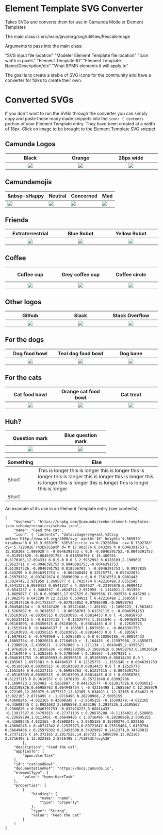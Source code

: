 # Element Template SVG Converter
Takes SVGs and converts them for use in Camunda Modeler Element Templates

The main class is src/main/java/org/svg/utilities/RescaleImage

Arguments to pass into the main class:

"SVG input file location" "Modeler Element Template file location" "Icon width in pixels" "Element Template ID" "Element Template Name/Description/etc" "What BPMN elements it will apply to"

The goal is to create a stable of SVG icons for the community and have a converter for folks to create their own.

# Converted SVGs
If you don't want to run the SVGs through the converter you can simply copy and paste these ready made snippets into the ```icon: { contents``` portion of your Element Template entry. They have been created at a width of 18px. Click on image to be brought to the Element Template SVG snippet.


<h2> Camunda Logos </h2>

| <div style="width:150px">Black</div> | <div style="width:150px">Orange</div>|<div style="width:150px">28px wide</div>|<div style="width:150px">Animated Classic</div>|<div style="width:150px">Classic</div>|
| :---: | :---: | :---: | :---: | :---: |
|[![](./svgs/new-camunda-logo.svg)](./converted-svg-snippets/CamundaLogo.txt)|[![](./svgs/new-camunda-logo-orange.svg)](./converted-svg-snippets/orangeCamundaLogo.txt)|[![](./svgs/Logo_Black.svg)](./converted-svg-snippets/camunda.txt)| [![](./svgs/old-logo-animated_CSS.svg)](./converted-svg-snippets/CamundaClassicLogoAnimated.txt)|[![](./svgs/old-camunda-logo.svg)](./converted-svg-snippets/CamundaClassicLogo.txt)|

<h2> Camundamojis </h2>

|&nbsp-sHappy|Neutral|Concerned|Mad|
| --------------- | --------------- | --------------- | --------------- |
|[![](./svgs/Emoji-Happy-Yes.svg)](./converted-svg-snippets/happy.txt)|[![](./svgs/Emoji-Neutral.svg)](./converted-svg-snippets/meh.txt)|[![](./svgs/Emoji-Concerned.svg)](./converted-svg-snippets/emojiConcerned.txt)|[![](./svgs/Emoji-Mad-No.svg)](./converted-svg-snippets/mad.txt)|

<h2> Friends </h2>

| <div style="width:150px">Extraterrestrial </div> | <div style="width:150px">Blue Robot</div>|<div style="width:150px">Yellow Robot</div>|<div style="width:150px">Green Monster</div>|<div style="width:150px">Orange Monster</div>|
| :---: | :---: | :---: | :---: | :---: |
|[![](./svgs/Friendly-Alien.svg)](./converted-svg-snippets/alien.txt)|[![](./svgs/Robot-Blue.svg)](./converted-svg-snippets/blueRobot.txt)|[![](./svgs/Robot-Yellow.svg)](./converted-svg-snippets/yellowRobot.txt)|[![](./svgs/Monster-Green.svg)](./converted-svg-snippets/greenMonster.txt)|[![](./svgs/Monster-Orange.svg)](./converted-svg-snippets/orangeMonster.txt)|

<h2> Coffee </h2>

| <div style="width:150px">Coffee cup</div> | <div style="width:150px">Grey coffee cup</div>|<div style="width:150px">Coffee circle</div>|<div style="width:150px">Yellow coffee circle</div>|
| :---: | :---: | :---: | :---: |
|[![](./svgs/coffee-cup.svg)](./converted-svg-snippets/coffeeCup.txt)|[![](./svgs/coffee-cup-grey.svg)](./converted-svg-snippets/greyCoffeeCup.txt)|[![](./svgs/coffee-circle.svg)](./converted-svg-snippets/coffeeCircle.txt)|[![](./svgs/coffee-circle-yellow.svg)](./converted-svg-snippets/yellowCoffeeCircle.txt)|

<h2> Other logos </h2>

|<div style="width:150px">Github</div>|<div style="width:150px">Slack</div>|<div style="width:150px">Stack Overflow</div>|<div style="width:150px">Twitter</div>|<div style="width:150px">YouTube</div>|<div style="width:150px">Facebook</div>|
| :---: | :---: | :---: | :---: | :---: | :---: |
|[![](./svgs/github_black.svg)](./converted-svg-snippets/github_black.txt)|[![](./svgs/slack_black.svg)](./converted-svg-snippets/slack_black.txt)|[![](./svgs/stack-overflow_black.svg)](./converted-svg-snippets/stack-overflow_black.txt)|[![](./svgs/twitter_black.svg)](./converted-svg-snippets/twitter_black.txt)|[![](./svgs/youtube_black.svg)](./converted-svg-snippets/youtube_black.txt)|[![](./svgs/facebook_black.svg)](./converted-svg-snippets/facebook_black.txt)|


<h2> For the dogs </h2>

| <div style="width:150px">Dog food bowl</div> | <div style="width:150px">Teal dog food bowl</div>|<div style="width:150px">Dog bone</div>|<div style="width:150px">Teal dog bone</div>|
| :---: | :---: | :---: | :---: |
|[![](./svgs/dog-food-bowl.svg)](./converted-svg-snippets/dogFoodBowl.txt)|[![](./svgs/dog-food-bowl-teal.svg)](./converted-svg-snippets/tealDogFoodBowl.txt)|[![](./svgs/dog-food-bone.svg)](./converted-svg-snippets/dogBone.txt)|[![](./svgs/dog-food-bone-teal.svg)](./converted-svg-snippets/tealDogBone.txt)|

<h2> For the cats </h2>

| <div style="width:150px">Cat food bowl</div> | <div style="width:150px">Orange cat food bowl</div>|<div style="width:150px">Cat treat</div>|<div style="width:150px">Orange cat treat</div>|
| :---: | :---: | :---: | :---: |
|[![](./svgs/cat-food-bowl.svg)](./converted-svg-snippets/catFoodBowl.txt)|[![](./svgs/cat-food-bowl-orange.svg)](./converted-svg-snippets/orangeCatFoodBowl.txt)|[![](./svgs/cat-food-fish-bone.svg)](./converted-svg-snippets/fishTreat.txt)|[![](./svgs/cat-food-fish-bone-orange.svg)](./converted-svg-snippets/orangeFishTreat.txt)|

<h2> Huh? </h2>

| <div style="width:150px">Question mark</div> | <div style="width:150px">Blue question mark</div>|
| :---: | :---: |
|[![](./svgs/question-mark.svg)](./converted-svg-snippets/questionMark.txt)|[![](./svgs/question-mark-blue.svg)](./converted-svg-snippets/blueQuestionMark.txt)|

| Something | Else |
|---------------|------------------------------------------------------------------------------------------------------|
| Short | This is longer this is longer this is longer this is longer this is longer this is longer this is longer this is longer this is longer this is longer this is longer this is longer |
| Short | |

An example of its use in an Element Template entry (see contents):

```
{
	"$schema": "https://unpkg.com/@camunda/zeebe-element-templates-json-schema/resources/schema.json",
	"name": "Feed the cat",
	"icon": { "contents": "data:image/svg+xml,%3Csvg xmlns='http://www.w3.org/2000/svg' width='18' height='9.565979' viewBox='0 0 18 9.565979' %3E%3Ccircle r='0.29226804' cx='6.7592783' cy='5.7293816'/%3E%3Cpath d='M 17.902576 6.643299 h 0.0046391753 L 15.810308 1.980928 h -0.0046391753 c 0.0 -0.0046391753,-0.0046391753 -0.013917526,-0.0046391753 -0.018556701 C 15.406701 0.6170103,12.094331 0.0,9.0 0.0 S 2.5932992 0.6170103,2.1989691 1.9623711 c -0.0046391753 0.0046391753,-0.0046391753 0.013917526,-0.0046391753 0.018556701 h -0.0046391753 L 0.0927835 6.643299 h 0.0046391753 c -0.064948454 0.12525773,-0.097422674 0.25979382,-0.097422674 0.39896908 c 0.0 0.75618553,0.9881443 1.3824742,2.931959 1.8695877 c 1.7025774 0.42216498,3.8551545 0.6541237,6.0680413 0.6541237 s 4.3654637 -0.23195876,6.0680413 -0.6541237 c 1.9484537 -0.4824742,2.931959 -1.1134021,2.931959 -1.8695877 C 18.0 6.903093,17.967525 6.7685566,17.902576 6.643299 L 17.902576 6.643299 M 12.32165 6.634021 l 0.42216498 1.3685567 c 0.013917526 0.041752577,-0.027835052 0.07886598,-0.06958763 0.064948454 c -0.93247426 -0.35721648,-1.401031 -1.1690723,-1.563402 -1.5262887 h -0.3618557 l -0.06958763 0.61237115 c -0.0046391753 0.05103093,-0.08350515 0.05103093,-0.08814433 0.0 l -0.06958763 -0.61237115 h -0.61237115 l -0.12525773 1.1551546 c -0.0046391753 0.05103093,-0.08350515 0.05103093,-0.08814433 0.0 l -0.12525773 -1.1551546 h -0.64484537 l -0.185567 1.6979381 c -0.0046391753 0.05103093,-0.08350515 0.05103093,-0.08814433 0.0 l -0.185567 -1.6979381 h -0.5798969 v 1.6283505 c 0.0 0.10206186,-0.08814433 0.18092784,-0.19020618 0.17164949 c -1.164433 -0.11597938,-2.4355671 -1.2386599,-2.4355671 -1.9762886 s 1.271134 -1.8649485,2.4355671 -1.9762886 c 0.10206186 -0.0092783505,0.19020618 0.06958763,0.19020618 0.17164949 v 1.6283505 h 0.5798969 l 0.185567 -1.6979381 c 0.0046391753 -0.05103093,0.08350515 -0.05103093,0.08814433 0.0 l 0.185567 1.6979381 h 0.64484537 l 0.12525773 -1.1551546 c 0.0046391753 -0.05103093,0.08350515 -0.05103093,0.08814433 0.0 l 0.12525773 1.1551546 h 0.61237115 l 0.06958763 -0.61237115 c 0.0046391753 -0.05103093,0.08350515 -0.05103093,0.08814433 0.0 l 0.06958763 0.61237115 h 0.3618557 c 0.1670103 -0.35721648,0.63092786 -1.1690723,1.563402 -1.5262887 c 0.041752577 -0.013917526,0.08350515 0.023195876,0.06958763 0.064948454 l -0.42216498 1.3685567 C 12.265979 6.272165,12.265979 6.4577317,12.32165 6.634021 L 12.32165 6.634021 M 13.022165 2.8716495 c -1.0716496 0.28298968,-2.5005155 0.43608245,-4.022165 0.43608245 s -2.9505155 -0.15309279,-4.022165 -0.43608245 C 3.8922682 2.5886598,3.623196 2.2917526,3.6185567 2.2360826 c 0.0046391753 -0.032474227,0.08814433 -0.13917527,0.34793815 -0.27371135 c 0.20876288 -0.11134021,0.528866 -0.23659794,1.0113401 -0.36649486 c 1.0716496 -0.28298968,2.5005155 -0.43608245,4.022165 -0.43608245 s 2.9505155 0.15309279,4.022165 0.43608245 c 0.48711342 0.12525773,0.80721647 0.25515464,1.0159794 0.36649486 c 0.25979382 0.13453609,0.34329897 0.2412371,0.34793815 0.27371135 C 14.372165 2.2917526,14.107733 2.5886598,13.022165 2.8716495 L 13.022165 2.8716495 z'/%3E%3C/svg%3E"
		},
	"description": "Feed the cat",
	"appliesTo": [
		"bpmn:UserTask"
	],
	"id": "catFoodBowl",
	"documentationRef": "https://docs.camunda.io",
	"elementType": {
		"value": "bpmn:UserTask"
	},
	"properties": [
		{
			"binding": {
				"name": "name",
				"type": "property"
			},
			"type": "String",
			"value": "Feed the cat"
		}
	]
}
```


